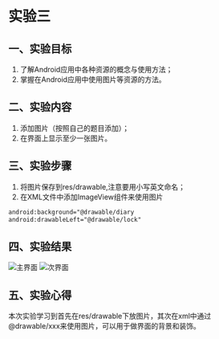 # 实验三
## 一、实验目标
1. 了解Android应用中各种资源的概念与使用方法；
2. 掌握在Android应用中使用图片等资源的方法。

## 二、实验内容
1. 添加图片（按照自己的题目添加）；
2. 在界面上显示至少一张图片。

## 三、实验步骤
1. 将图片保存到res/drawable,注意要用小写英文命名；
2. 在XML文件中添加ImageView组件来使用图片

```xml
android:background="@drawable/diary
android:drawableLeft="@drawable/lock"
```

## 四、实验结果
![主界面](https://github.com/zkw55/android-labs-2020/blob/master/students/net1814080903125/lab1(1).png)
![次界面](https://github.com/zkw55/android-labs-2020/blob/master/students/net1814080903125/lab2(2).png)
## 五、实验心得
本次实验学习到首先在res/drawable下放图片，其次在xml中通过@drawable/xxx来使用图片，可以用于做界面的背景和装饰。
